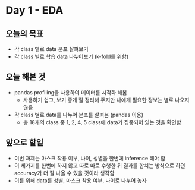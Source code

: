 # Day 1 - EDA

## 오늘의 목표

* 각 class 별로 data 분포 살펴보기
* 각 class 별로 학습 data 나누어보기 (k-fold를 위함)

## 오늘 해본 것

* pandas profiling을 사용하여 데이터를 시각화 해봄
  * 사용하기 쉽고, 보기 좋게 잘 정리해 주지만 나에게 필요한 정보는 별로 나오지 않음
* 각 class 별로 data를 나누어 분포를 살펴봄 (pandas 이용)
  * 총 18개의 class 중 1, 2, 4, 5 class에 data가 집중되어 있는 것을 확인함

## 앞으로 할일

* 이번 과제는 마스크 착용 여부, 나이, 성별을 한번에 inference 해야 함
* 이 세가지를 한번에 하지 않고 따로 따로 수행한 뒤 결과를 합치는 방식으로 하면 accuracy가 더 잘 나올 수 있을 것이라 생각함
* 이를 위해 data를 성별, 마스크 착용 여부, 나이로 나누어 놓자
